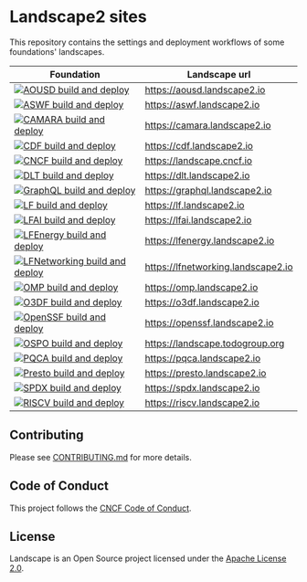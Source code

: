 # Landscape2 sites

This repository contains the settings and deployment workflows of some foundations' landscapes.

| Foundation                                                                                                                                                                                                                                           | Landscape url                        |
| ---------------------------------------------------------------------------------------------------------------------------------------------------------------------------------------------------------------------------------------------------- | ------------------------------------ |
| [![AOUSD build and deploy](https://github.com/cncf/landscape2-sites/actions/workflows/aousd-build-and-deploy.yml/badge.svg?branch=main)](https://github.com/cncf/landscape2-sites/actions/workflows/aousd-build-and-deploy.yml)                      | <https://aousd.landscape2.io>        |
| [![ASWF build and deploy](https://github.com/cncf/landscape2-sites/actions/workflows/aswf-build-and-deploy.yml/badge.svg?branch=main)](https://github.com/cncf/landscape2-sites/actions/workflows/aswf-build-and-deploy.yml)                         | <https://aswf.landscape2.io>         |
| [![CAMARA build and deploy](https://github.com/cncf/landscape2-sites/actions/workflows/camara-build-and-deploy.yml/badge.svg?branch=main)](https://github.com/cncf/landscape2-sites/actions/workflows/camara-build-and-deploy.yml)                   | <https://camara.landscape2.io>       |
| [![CDF build and deploy](https://github.com/cncf/landscape2-sites/actions/workflows/cdf-build-and-deploy.yml/badge.svg?branch=main)](https://github.com/cncf/landscape2-sites/actions/workflows/cdf-build-and-deploy.yml)                            | <https://cdf.landscape2.io>          |
| [![CNCF build and deploy](https://github.com/cncf/landscape2-sites/actions/workflows/cncf-build-and-deploy.yml/badge.svg?branch=main)](https://github.com/cncf/landscape2-sites/actions/workflows/cncf-build-and-deploy.yml)                         | <https://landscape.cncf.io>          |
| [![DLT build and deploy](https://github.com/cncf/landscape2-sites/actions/workflows/dlt-build-and-deploy.yml/badge.svg?branch=main)](https://github.com/cncf/landscape2-sites/actions/workflows/dlt-build-and-deploy.yml)                            | <https://dlt.landscape2.io>          |
| [![GraphQL build and deploy](https://github.com/cncf/landscape2-sites/actions/workflows/graphql-build-and-deploy.yml/badge.svg?branch=main)](https://github.com/cncf/landscape2-sites/actions/workflows/graphql-build-and-deploy.yml)                | <https://graphql.landscape2.io>      |
| [![LF build and deploy](https://github.com/cncf/landscape2-sites/actions/workflows/lf-build-and-deploy.yml/badge.svg?branch=main)](https://github.com/cncf/landscape2-sites/actions/workflows/lf-build-and-deploy.yml)                               | <https://lf.landscape2.io>           |
| [![LFAI build and deploy](https://github.com/cncf/landscape2-sites/actions/workflows/lfai-build-and-deploy.yml/badge.svg?branch=main)](https://github.com/cncf/landscape2-sites/actions/workflows/lfai-build-and-deploy.yml)                         | <https://lfai.landscape2.io>         |
| [![LFEnergy build and deploy](https://github.com/cncf/landscape2-sites/actions/workflows/lfenergy-build-and-deploy.yml/badge.svg?branch=main)](https://github.com/cncf/landscape2-sites/actions/workflows/lfenergy-build-and-deploy.yml)             | <https://lfenergy.landscape2.io>     |
| [![LFNetworking build and deploy](https://github.com/cncf/landscape2-sites/actions/workflows/lfnetworking-build-and-deploy.yml/badge.svg?branch=main)](https://github.com/cncf/landscape2-sites/actions/workflows/lfnetworking-build-and-deploy.yml) | <https://lfnetworking.landscape2.io> |
| [![OMP build and deploy](https://github.com/cncf/landscape2-sites/actions/workflows/omp-build-and-deploy.yml/badge.svg?branch=main)](https://github.com/cncf/landscape2-sites/actions/workflows/omp-build-and-deploy.yml)                            | <https://omp.landscape2.io>          |
| [![O3DF build and deploy](https://github.com/cncf/landscape2-sites/actions/workflows/o3df-build-and-deploy.yml/badge.svg?branch=main)](https://github.com/cncf/landscape2-sites/actions/workflows/o3df-build-and-deploy.yml)                         | <https://o3df.landscape2.io>         |
| [![OpenSSF build and deploy](https://github.com/cncf/landscape2-sites/actions/workflows/openssf-build-and-deploy.yml/badge.svg?branch=main)](https://github.com/cncf/landscape2-sites/actions/workflows/openssf-build-and-deploy.yml)                | <https://openssf.landscape2.io>      |
| [![OSPO build and deploy](https://github.com/cncf/landscape2-sites/actions/workflows/ospo-build-and-deploy.yml/badge.svg?branch=main)](https://github.com/cncf/landscape2-sites/actions/workflows/ospo-build-and-deploy.yml)                         | <https://landscape.todogroup.org>    |
| [![PQCA build and deploy](https://github.com/cncf/landscape2-sites/actions/workflows/pqca-build-and-deploy.yml/badge.svg?branch=main)](https://github.com/cncf/landscape2-sites/actions/workflows/pqca-build-and-deploy.yml)                         | <https://pqca.landscape2.io>         |
| [![Presto build and deploy](https://github.com/cncf/landscape2-sites/actions/workflows/presto-build-and-deploy.yml/badge.svg?branch=main)](https://github.com/cncf/landscape2-sites/actions/workflows/presto-build-and-deploy.yml)                   | <https://presto.landscape2.io>       |
| [![SPDX build and deploy](https://github.com/cncf/landscape2-sites/actions/workflows/spdx-build-and-deploy.yml/badge.svg?branch=main)](https://github.com/cncf/landscape2-sites/actions/workflows/spdx-build-and-deploy.yml)                         | <https://spdx.landscape2.io>         |
| [![RISCV build and deploy](https://github.com/cncf/landscape2-sites/actions/workflows/riscv-build-and-deploy.yml/badge.svg?branch=main)](https://github.com/cncf/landscape2-sites/actions/workflows/riscv-build-and-deploy.yml)                      | <https://riscv.landscape2.io>        |

## Contributing

Please see [CONTRIBUTING.md](./CONTRIBUTING.md) for more details.

## Code of Conduct

This project follows the [CNCF Code of Conduct](https://github.com/cncf/foundation/blob/master/code-of-conduct.md).

## License

Landscape is an Open Source project licensed under the [Apache License 2.0](https://www.apache.org/licenses/LICENSE-2.0).
